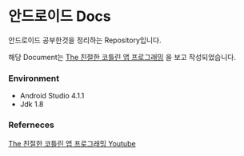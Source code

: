 # 안드로이드 Docs

안드로이드 공부한것을 정리하는 Repository입니다.

해당 Document는 [The 친절한 코틀린 앱 프로그래밍](http://www.kyobobook.co.kr/product/detailViewKor.laf?mallGb=KOR&ejkGb=KOR&barcode=9791195418923) 을 보고 작성되었습니다.



### Environment

* Android Studio 4.1.1
* Jdk 1.8

### Referneces

[The 친절한 코틀린 앱 프로그래밍 Youtube](https://www.youtube.com/watch?v=SEPgoMZut6s&feature=emb_title)


